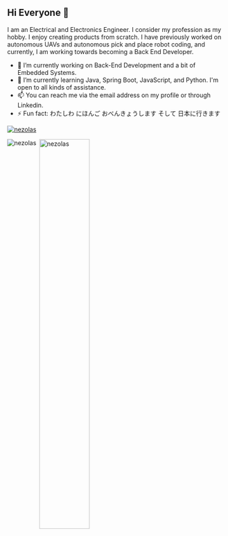## Hi Everyone 👋
I am an Electrical and Electronics Engineer. I consider my profession as my hobby. I enjoy creating products from scratch. I have previously worked on autonomous UAVs and autonomous pick and place robot coding, and currently, I am working towards becoming a Back End Developer.
- 🚀 I’m currently working on Back-End Development and a bit of Embedded Systems.
- 🧠 I’m currently learning Java, Spring Boot, JavaScript, and Python. I'm open to all kinds of assistance.
- 📫 You can reach me via the email address on my profile or through Linkedin.
- ⚡ Fun fact: わたしわ にほんご おべんきょうします そして 日本に行きます
<!--
**Nezolas/Nezolas** is a ✨ _special_ ✨ repository because its `README.md` (this file) appears on your GitHub profile.

Here are some ideas to get you started:

- 🔭 I’m currently working on ...
- 🌱 I’m currently learning ...
- 👯 I’m looking to collaborate on ...
- 🤔 I’m looking for help with ...
- 💬 Ask me about ...
- 📫 How to reach me: ...
- 😄 Pronouns: ...
- ⚡ Fun fact: ...
-->
<p style="width:50%"><a href="https://github.com/ryo-ma/github-profile-trophy"><img src="https://github-profile-trophy.vercel.app/?username=nezolas&theme=juicyfresh" alt="nezolas" /></a></p>
<p><img align="left" src="https://github-readme-stats.vercel.app/api/top-langs?username=nezolas&show_icons=true&locale=en&layout=compact&theme=chartreuse-dark" alt="nezolas" /></p>
<p>&nbsp;<img align="center" src="https://github-readme-stats.vercel.app/api?username=nezolas&show_icons=true&locale=en&layout=compact&theme=chartreuse-dark" alt="nezolas" width="48%" /></p><br />
